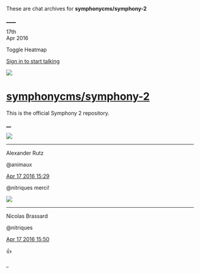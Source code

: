 These are chat archives for **symphonycms/symphony-2**

[__](/symphonycms/symphony-2/archives/2016/04/18)[__](/symphonycms/symphony-2/archives/2016/04/16)

17th  
Apr 2016

Toggle Heatmap

[Sign in to start talking](/login?action=login&button=archive-login)

![](https://avatars-02.gitter.im/group/iv/3/57542c45c43b8c601977197e?s=48)

#  [symphonycms/symphony-2](/symphonycms/symphony-2)

This is the official Symphony 2 repository.

[ __](/orgs/symphonycms/rooms "More symphonycms rooms")

![](https://avatars2.githubusercontent.com/u/446874?v=3&s=30)

____

Alexander Rutz

@animaux

[Apr 17 2016
15:29](https://gitter.im/symphonycms/symphony-2?at=5713abca5cd40114649c08d3)

@nitriques merci!

![](https://avatars1.githubusercontent.com/u/771169?v=3&s=30)

____

Nicolas Brassard

@nitriques

[Apr 17 2016
15:50](https://gitter.im/symphonycms/symphony-2?at=5713b0e03ddb73ba105cd8e8)

:+1:

_


